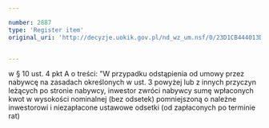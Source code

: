 ```yaml
---

number: 2887
type: 'Register item'
original_uri: 'http://decyzje.uokik.gov.pl/nd_wz_um.nsf/0/23D1CB444013DD05C12579B30039F74A?OpenDocument'


---
```


w § 10 ust. 4 pkt A o treści: "W przypadku odstąpienia od umowy przez nabywcę na zasadach określonych w ust. 3 powyżej lub z innych przyczyn leżących po stronie nabywcy, inwestor zwróci nabywcy sumę wpłaconych kwot w wysokości nominalnej (bez odsetek) pomniejszoną o należne inwestorowi i niezapłacone ustawowe odsetki (od zapłaconych po terminie rat)
